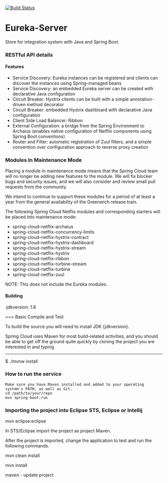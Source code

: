 [![Build Status](https://travis-ci.org/Relesi/ponto-inteligente-api-1.1.svg?branch=master)](https://travis-ci.org/Relesi/ponto-inteligente-api-1.1)
# Eureka-Server

Store for integration system with Java and Spring Boot.

### RESTful API details

#### Features

* Service Discovery: Eureka instances can be registered and clients can discover the instances using Spring-managed beans
* Service Discovery: an embedded Eureka server can be created with declarative Java configuration
* Circuit Breaker: Hystrix clients can be built with a simple annotation-driven method decorator
* Circuit Breaker: embedded Hystrix dashboard with declarative Java configuration
* Client Side Load Balancer: Ribbon
* External Configuration: a bridge from the Spring Environment to Archaius (enables native configuration of Netflix components using Spring Boot conventions)
* Router and Filter: automatic registration of Zuul filters, and a simple convention over configuration approach to reverse proxy creation

### Modules In Maintenance Mode

Placing a module in maintenance mode means that the Spring Cloud team will no longer be adding new features to the module.
We will fix blocker bugs and security issues, and we will also consider and review small pull requests from the community.

We intend to continue to support these modules for a period of at least a year from the general availability
of the Greenwich release train.

The following Spring Cloud Netflix modules and corresponding starters will be placed into maintenance mode:

* spring-cloud-netflix-archaius
* spring-cloud-netflix-concurrency-limits
* spring-cloud-netflix-hystrix-contract
* spring-cloud-netflix-hystrix-dashboard
* spring-cloud-netflix-hystrix-stream
* spring-cloud-netflix-hystrix
* spring-cloud-netflix-ribbon
* spring-cloud-netflix-turbine-stream
* spring-cloud-netflix-turbine
* spring-cloud-netflix-zuul

NOTE: This does not include the Eureka modules.


#### Building

:jdkversion: 1.8

=== Basic Compile and Test

To build the source you will need to install JDK {jdkversion}.

Spring Cloud uses Maven for most build-related activities, and you
should be able to get off the ground quite quickly by cloning the
project you are interested in and typing

----
$ ./mvnw install



### How to run the service

	Make sure you have Maven installed and added to your operating system's PATH, as well as Git.
	cd /path/to/your/repo
	mvn spring-boot:run
	
### Importing the project into Eclipse STS, Eclipse or Intellij

mvn eclipse:eclipse

In STS/Eclipse import the project as project Maven.

After the project is imported, change the application to test and run the following commands.

mvn clean install

mvn install

maven - update project
